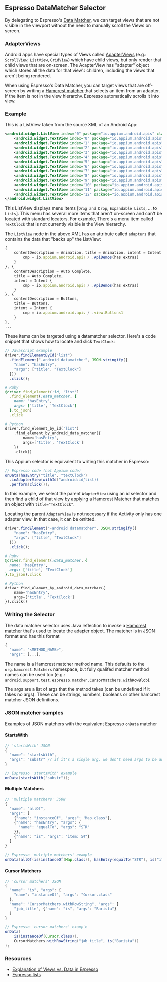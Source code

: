 ## Espresso DataMatcher Selector

By delegating to Espresso's [Data Matcher](https://developer.android.com/reference/android/support/test/espresso/DataInteraction), we can target views that are not visible in the viewport without the need to manually scroll the Views on screen.

### AdapterViews

Android apps have special types of Views called [AdapterViews](https://developer.android.com/reference/android/widget/AdapterView) (e.g.: `ScrollView`, `ListView`, `GridView`) which have child views, but only render that child views that are on-screen. The AdapterView has "adapter" object which stores all the data for that view's children, including the views that aren't being rendered.

When using Espresso's Data Matcher, you can target views that are off-screen by writing a [Hamcrest matcher](https://junit.org/junit4/javadoc/latest/org/hamcrest/class-use/Matcher.html) that selects an item from an adapter. If the item is not in the view hierarchy, Espresso automatically scrolls it into view.

### Example

This is a ListView taken from the source XML of an Android App:

```xml
<android.widget.ListView index="0" package="io.appium.android.apis" class="android.widget.ListView" checkable="false" checked="false" clickable="true" enabled="true" focusable="true" focused="false" scrollable="true" long-clickable="false" password="false" selected="false" visible="true" bounds="[0,210][1080,1794]" resource-id="android:id/list" adapter-type="HashMap" adapters="{contentDescription=Animation, title=Animation, intent=Intent { cmp=io.appium.android.apis/.ApiDemos (has extras) }},{contentDescription=Auto Complete, title=Auto Complete, intent=Intent { cmp=io.appium.android.apis/.ApiDemos (has extras) }}, ...}">
    <android.widget.TextView index="0" package="io.appium.android.apis" class="android.widget.TextView" content-desc="Drag and Drop" checkable="false" checked="false" clickable="false" enabled="true" focusable="false" focused="false" scrollable="false" long-clickable="false" password="false" selected="false" visible="true" bounds="[0,148][1080,274]" text="Drag and Drop" hint="false" resource-id="android:id/text1" />
    <android.widget.TextView index="1" package="io.appium.android.apis" class="android.widget.TextView" content-desc="Expandable Lists" checkable="false" checked="false" clickable="false" enabled="true" focusable="false" focused="false" scrollable="false" long-clickable="false" password="false" selected="false" visible="true" bounds="[0,277][1080,403]" text="Expandable Lists" hint="false" resource-id="android:id/text1" />
    <android.widget.TextView index="2" package="io.appium.android.apis" class="android.widget.TextView" content-desc="Focus" checkable="false" checked="false" clickable="false" enabled="true" focusable="false" focused="false" scrollable="false" long-clickable="false" password="false" selected="false" visible="true" bounds="[0,406][1080,532]" text="Focus" hint="false" resource-id="android:id/text1" />
    <android.widget.TextView index="3" package="io.appium.android.apis" class="android.widget.TextView" content-desc="Gallery" checkable="false" checked="false" clickable="false" enabled="true" focusable="false" focused="false" scrollable="false" long-clickable="false" password="false" selected="false" visible="true" bounds="[0,535][1080,661]" text="Gallery" hint="false" resource-id="android:id/text1" />
    <android.widget.TextView index="4" package="io.appium.android.apis" class="android.widget.TextView" content-desc="Game Controller Input" checkable="false" checked="false" clickable="false" enabled="true" focusable="false" focused="false" scrollable="false" long-clickable="false" password="false" selected="false" visible="true" bounds="[0,664][1080,790]" text="Game Controller Input" hint="false" resource-id="android:id/text1" />
    <android.widget.TextView index="5" package="io.appium.android.apis" class="android.widget.TextView" content-desc="Grid" checkable="false" checked="false" clickable="false" enabled="true" focusable="false" focused="false" scrollable="false" long-clickable="false" password="false" selected="false" visible="true" bounds="[0,793][1080,919]" text="Grid" hint="false" resource-id="android:id/text1" />
    <android.widget.TextView index="6" package="io.appium.android.apis" class="android.widget.TextView" content-desc="Hover Events" checkable="false" checked="false" clickable="false" enabled="true" focusable="false" focused="false" scrollable="false" long-clickable="false" password="false" selected="false" visible="true" bounds="[0,922][1080,1048]" text="Hover Events" hint="false" resource-id="android:id/text1" />
    <android.widget.TextView index="7" package="io.appium.android.apis" class="android.widget.TextView" content-desc="ImageButton" checkable="false" checked="false" clickable="false" enabled="true" focusable="false" focused="false" scrollable="false" long-clickable="false" password="false" selected="false" visible="true" bounds="[0,1051][1080,1177]" text="ImageButton" hint="false" resource-id="android:id/text1" />
    <android.widget.TextView index="8" package="io.appium.android.apis" class="android.widget.TextView" content-desc="ImageSwitcher" checkable="false" checked="false" clickable="false" enabled="true" focusable="false" focused="false" scrollable="false" long-clickable="false" password="false" selected="false" visible="true" bounds="[0,1180][1080,1306]" text="ImageSwitcher" hint="false" resource-id="android:id/text1" />
    <android.widget.TextView index="9" package="io.appium.android.apis" class="android.widget.TextView" content-desc="ImageView" checkable="false" checked="false" clickable="false" enabled="true" focusable="false" focused="false" scrollable="false" long-clickable="false" password="false" selected="false" visible="true" bounds="[0,1309][1080,1435]" text="ImageView" hint="false" resource-id="android:id/text1" />
    <android.widget.TextView index="10" package="io.appium.android.apis" class="android.widget.TextView" content-desc="Layout Animation" checkable="false" checked="false" clickable="false" enabled="true" focusable="false" focused="false" scrollable="false" long-clickable="false" password="false" selected="false" visible="true" bounds="[0,1438][1080,1564]" text="Layout Animation" hint="false" resource-id="android:id/text1" />
    <android.widget.TextView index="11" package="io.appium.android.apis" class="android.widget.TextView" content-desc="Layouts" checkable="false" checked="false" clickable="false" enabled="true" focusable="false" focused="false" scrollable="false" long-clickable="false" password="false" selected="false" visible="true" bounds="[0,1567][1080,1693]" text="Layouts" hint="false" resource-id="android:id/text1" />
    <android.widget.TextView index="12" package="io.appium.android.apis" class="android.widget.TextView" content-desc="Lists" checkable="false" checked="false" clickable="false" enabled="true" focusable="false" focused="false" scrollable="false" long-clickable="false" password="false" selected="false" visible="true" bounds="[0,1696][1080,1822]" text="Lists" hint="false" resource-id="android:id/text1" />
</android.widget.ListView>
```

This ListView displays menu items [`Drag and Drop`, `Expandable Lists`, ... to `Lists`]. This menu has several more items that aren't on-screen and can't be located with standard locators. For example, There's a menu item called `TextClock` that is not currently visible in the View hierarchy.

The `ListView` node in the above XML has an attribute called `adapters` that contains the data that "backs up" the ListView:

```js
{
    contentDescription = Animation, title = Animation, intent = Intent {
        cmp = io.appium.android.apis / .ApiDemos(has extras)
    }
}, {
    contentDescription = Auto Complete,
    title = Auto Complete,
    intent = Intent {
        cmp = io.appium.android.apis / .ApiDemos(has extras)
    }
}, {
    contentDescription = Buttons,
    title = Buttons,
    intent = Intent {
        cmp = io.appium.android.apis / .view.Buttons1
    }
},
...
```

These items can be targeted using a datamatcher selector. Here's a code snippet that shows how to locate and click `TextClock`:

```js
// Javascript example
driver.findElementById("list")
  .findElement("-android datamatcher", JSON.stringify({
    "name": "hasEntry",
    "args": ["title", "TextClock"]
  }))
  .click();
```

```ruby
# Ruby
@driver.find_element(:id, 'list')
  .find_element(:data_matcher, {
    name: 'hasEntry',
    args: ['title', 'TextClock']
  }.to_json)
  .click
```

```python
# Python
driver.find_element_by_id('list')
    .find_element_by_android_data_matcher({
        name='hasEntry',
        args=['title', 'TextClock']
    })
    .click()
```

This Appium selector is equivalent to writing this matcher in Espresso:

```java
// Espresso code (not Appium code)
onData(hasEntry("title", "textClock")
  .inAdapterView(withId("android:id/list))
  .perform(click());
```

In this example, we select the parent `AdapterView` using an id selector and then find a child of that view by applying a Hamcrest Matcher that matches an object with `title="TextClock"`.

Locating the parent `AdapterView` is not necessary if the Activity only has one adapter view. In that case, it can be omitted.

```js
driver.findElement("-android datamatcher", JSON.stringify({
    "name": "hasEntry",
    "args": ["title", "TextClock"]
  }))
  .click();
```

```ruby
# Ruby
@driver.find_element(:data_matcher, {
  name: 'hasEntry',
  args: ['title', 'TextClock']
}.to_json).click
```

```python
# Python
driver.find_element_by_android_data_matcher({
    name='hasEntry',
    args=['title', 'TextClock']
}).click()
```

### Writing the Selector

The data matcher selector uses Java reflection to invoke a [Hamcrest matcher](http://hamcrest.org/JavaHamcrest/javadoc/1.3/org/hamcrest/Matchers.html) that's used to locate the adapter object. The matcher is in JSON format and has this format

```js
{
  "name": "<METHOD_NAME>",
  "args": [...],
```

The name is a Hamcrest matcher method name. This defaults to the `org.hamcrest.Matchers` namespace, but fully qualifed matcher method names can be used too (e.g.: `android.support.test.espresso.matcher.CursorMatchers.withRowBlob`).

The args are a list of args that the method takes (can be undefined if it takes no args). These can be strings, numbers, booleans or other hamcrest matcher JSON definitions.

### JSON matcher samples

Examples of JSON matchers with the equivalent Espresso `onData` matcher

#### StartsWith

```js
// 'startsWith' JSON
{
  "name": "startsWith",
  "args": "substr" // if it's a single arg, we don't need args to be an array
}
```

```java
// Espresso 'startsWith' example
onData(startsWith("substr"));
```

#### Multiple Matchers

```js
// 'multiple matchers' JSON
{
  "name": "allOf",
  "args": [
    {"name": "instanceOf", "args": "Map.class"},
    {"name": "hasEntry", "args": {
      "name": "equalTo", "args": "STR"
    }},
    {"name": "is", "args": "item: 50"}
  ]
}
```

```java
// Espresso 'multiple matchers' example
onData(allOf(is(instanceOf(Map.class)), hasEntry(equalTo("STR"), is("item: 50"))));
```

#### Cursor Matchers

```js
// 'cursor matchers' JSON
{
  "name": "is", "args": {
    "name": "instanceOf", "args": "Cursor.class"
  },
  "name": "CursorMatchers.withRowString", "args": [
    "job_title", {"name": "is", "args": "Barista"}
  ]
}
```

```java
// Espresso 'cursor matchers' example
onData(
    is(instanceOf(Cursor.class)),
    CursorMatchers.withRowString("job_title", is("Barista"))
);
```


### Resources
* [Explanation of Views vs. Data in Espresso](https://medium.com/androiddevelopers/adapterviews-and-espresso-f4172aa853cf)
* [Espresso lists](https://developer.android.com/training/testing/espresso/lists)
